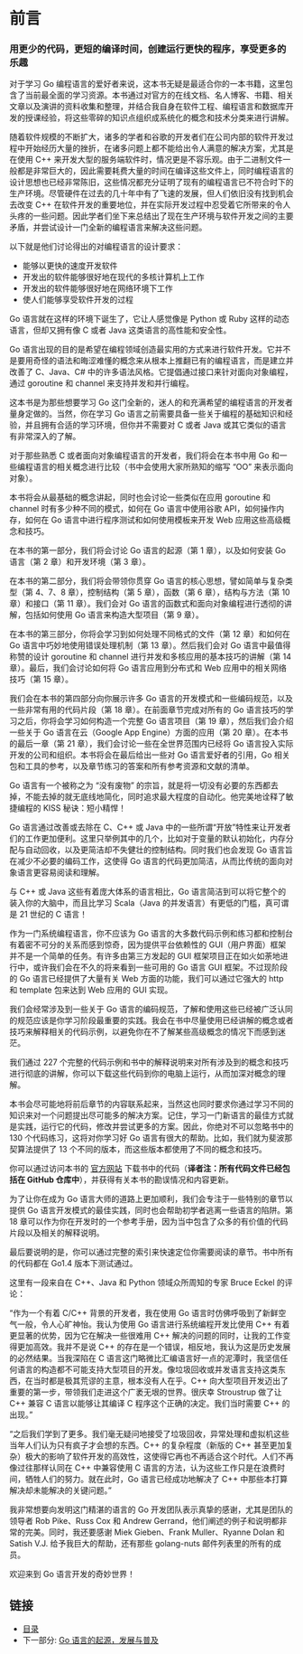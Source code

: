 # 前言

### 用更少的代码，更短的编译时间，创建运行更快的程序，享受更多的乐趣	

对于学习 Go 编程语言的爱好者来说，这本书无疑是最适合你的一本书籍，这里包含了当前最全面的学习资源。本书通过对官方的在线文档、名人博客、书籍、相关文章以及演讲的资料收集和整理，并结合我自身在软件工程、编程语言和数据库开发的授课经验，将这些零碎的知识点组织成系统化的概念和技术分类来进行讲解。

随着软件规模的不断扩大，诸多的学者和谷歌的开发者们在公司内部的软件开发过程中开始经历大量的挫折，在诸多问题上都不能给出令人满意的解决方案，尤其是在使用 C++ 来开发大型的服务端软件时，情况更是不容乐观。由于二进制文件一般都是非常巨大的，因此需要耗费大量的时间在编译这些文件上，同时编程语言的设计思想也已经非常陈旧，这些情况都充分证明了现有的编程语言已不符合时下的生产环境。尽管硬件在过去的几十年中有了飞速的发展，但人们依旧没有找到机会去改变 C++ 在软件开发的重要地位，并在实际开发过程中忍受着它所带来的令人头疼的一些问题。因此学者们坐下来总结出了现在生产环境与软件开发之间的主要矛盾，并尝试设计一门全新的编程语言来解决这些问题。

以下就是他们讨论得出的对编程语言的设计要求：

- 能够以更快的速度开发软件
- 开发出的软件能够很好地在现代的多核计算机上工作
- 开发出的软件能够很好地在网络环境下工作
- 使人们能够享受软件开发的过程

Go 语言就在这样的环境下诞生了，它让人感觉像是 Python 或 Ruby 这样的动态语言，但却又拥有像 C 或者 Java 这类语言的高性能和安全性。

Go 语言出现的目的是希望在编程领域创造最实用的方式来进行软件开发。它并不是要用奇怪的语法和晦涩难懂的概念来从根本上推翻已有的编程语言，而是建立并改善了 C、Java、C# 中的许多语法风格。它提倡通过接口来针对面向对象编程，通过 goroutine 和 channel 来支持并发和并行编程。

这本书是为那些想要学习 Go 这门全新的，迷人的和充满希望的编程语言的开发者量身定做的。当然，你在学习 Go 语言之前需要具备一些关于编程的基础知识和经验，并且拥有合适的学习环境，但你并不需要对 C 或者 Java 或其它类似的语言有非常深入的了解。

对于那些熟悉 C 或者面向对象编程语言的开发者，我们将会在本书中用 Go 和一些编程语言的相关概念进行比较（书中会使用大家所熟知的缩写 “OO” 来表示面向对象）。

本书将会从最基础的概念讲起，同时也会讨论一些类似在应用 goroutine 和 channel 时有多少种不同的模式，如何在 Go 语言中使用谷歌 API，如何操作内存，如何在 Go 语言中进行程序测试和如何使用模板来开发 Web 应用这些高级概念和技巧。

在本书的第一部分，我们将会讨论 Go 语言的起源（第 1 章），以及如何安装 Go 语言（第 2 章）和开发环境（第 3 章）。

在本书的第二部分，我们将会带领你贯穿 Go 语言的核心思想，譬如简单与复杂类型（第 4、7、8 章），控制结构（第 5 章），函数（第 6 章），结构与方法（第 10 章）和接口（第 11 章）。我们会对 Go 语言的函数式和面向对象编程进行透彻的讲解，包括如何使用 Go 语言来构造大型项目（第 9 章）。

在本书的第三部分，你将会学习到如何处理不同格式的文件（第 12 章）和如何在 Go 语言中巧妙地使用错误处理机制（第 13 章）。然后我们会对 Go 语言中最值得称赞的设计 goroutine 和 channel 进行并发和多核应用的基本技巧的讲解（第 14 章）。最后，我们会讨论如何将 Go 语言应用到分布式和 Web 应用中的相关网络技巧（第 15 章）。

我们会在本书的第四部分向你展示许多 Go 语言的开发模式和一些编码规范，以及一些非常有用的代码片段（第 18 章）。在前面章节完成对所有的 Go 语言技巧的学习之后，你将会学习如何构造一个完整 Go 语言项目（第 19 章），然后我们会介绍一些关于 Go 语言在云（Google App Engine）方面的应用（第 20 章）。在本书的最后一章（第 21 章），我们会讨论一些在全世界范围内已经将 Go 语言投入实际开发的公司和组织。本书将会在最后给出一些对 Go 语言爱好者的引用，Go 相关包和工具的参考，以及章节练习的答案和所有参考资源和文献的清单。

Go 语言有一个被称之为 “没有废物” 的宗旨，就是将一切没有必要的东西都去掉，不能去掉的就无底线地简化，同时追求最大程度的自动化。他完美地诠释了敏捷编程的 KISS 秘诀：短小精悍！

Go 语言通过改善或去除在 C、C++ 或 Java 中的一些所谓“开放”特性来让开发者们的工作更加便利。这里只举例其中的几个，比如对于变量的默认初始化，内存分配与自动回收，以及更简洁却不失健壮的控制结构。同时我们也会发现 Go 语言旨在减少不必要的编码工作，这使得 Go 语言的代码更加简洁，从而比传统的面向对象语言更容易阅读和理解。

与 C++ 或 Java 这些有着庞大体系的语言相比，Go 语言简洁到可以将它整个的装入你的大脑中，而且比学习 Scala（Java 的并发语言）有更低的门槛，真可谓是 21 世纪的 C 语言！

作为一门系统编程语言，你不应该为 Go 语言的大多数代码示例和练习都和控制台有着密不可分的关系而感到惊奇，因为提供平台依赖性的 GUI（用户界面）框架并不是一个简单的任务。有许多由第三方发起的 GUI 框架项目正在如火如荼地进行中，或许我们会在不久的将来看到一些可用的 Go 语言 GUI 框架。不过现阶段的 Go 语言已经提供了大量有关 Web 方面的功能，我们可以通过它强大的 http 和 template 包来达到 Web 应用的 GUI 实现。

我们会经常涉及到一些关于 Go 语言的编码规范，了解和使用这些已经被广泛认同的规范应该是你学习阶段最重要的实践。我会在书中尽量使用已经讲解的概念或者技巧来解释相关的代码示例，以避免你在不了解某些高级概念的情况下而感到迷茫。

我们通过 227 个完整的代码示例和书中的解释说明来对所有涉及到的概念和技巧进行彻底的讲解，你可以下载这些代码到你的电脑上运行，从而加深对概念的理解。

本书会尽可能地将前后章节的内容联系起来，当然这也同时要求你通过学习不同的知识来对一个问题提出尽可能多的解决方案。记住，学习一门新语言的最佳方式就是实践，运行它的代码，修改并尝试更多的方案。因此，你绝对不可以忽略书中的 130 个代码练习，这将对你学习好 Go 语言有很大的帮助。比如，我们就为斐波那契算法提供了 13 个不同的版本，而这些版本都使用了不同的概念和技巧。

你可以通过访问本书的 [官方网站](https://sites.google.com/site/thewaytogo2012/) 下载书中的代码（**译者注：所有代码文件已经包括在 GitHub 仓库中**），并获得有关本书的勘误情况和内容更新。

为了让你在成为 Go 语言大师的道路上更加顺利，我们会专注于一些特别的章节以提供 Go 语言开发模式的最佳实践，同时也会帮助初学者逃离一些语言的陷阱。第 18 章可以作为你在开发时的一个参考手册，因为当中包含了众多的有价值的代码片段以及相关的解释说明。

最后要说明的是，你可以通过完整的索引来快速定位你需要阅读的章节。书中所有的代码都在 Go1.4 版本下测试通过。

这里有一段来自在 C++、Java 和 Python 领域众所周知的专家 Bruce Eckel 的评论：

“作为一个有着 C/C++ 背景的开发者，我在使用 Go 语言时仿佛呼吸到了新鲜空气一般，令人心旷神怡。我认为使用 Go 语言进行系统编程开发比使用 C++ 有着更显著的优势，因为它在解决一些很难用 C++ 解决的问题的同时，让我的工作变得更加高效。我并不是说 C++ 的存在是一个错误，相反地，我认为这是历史发展的必然结果。当我深陷在 C 语言这门略微比汇编语言好一点的泥潭时，我坚信任何语言的构造都不可能支持大型项目的开发。像垃圾回收或并发语言支持这类东西，在当时都是极其荒谬的主意，根本没有人在乎。C++ 向大型项目开发迈出了重要的第一步，带领我们走进这个广袤无垠的世界。很庆幸 Stroustrup 做了让 C++ 兼容 C 语言以能够让其编译 C 程序这个正确的决定。我们当时需要 C++ 的出现。”

“之后我们学到了更多。我们毫无疑问地接受了垃圾回收，异常处理和虚拟机这些当年人们认为只有疯子才会想的东西。C++ 的复杂程度（新版的 C++ 甚至更加复杂）极大的影响了软件开发的高效性，这使得它再也不再适合这个时代。人们不再像过往那样认同在 C++ 中兼容使用 C 语言的方法，认为这些工作只是在浪费时间，牺牲人们的努力。就在此时，Go 语言已经成功地解决了 C++ 中那些本打算解决却未能解决的关键问题。”

我非常想要向发明这门精湛的语言的 Go 开发团队表示真挚的感谢，尤其是团队的领导者 Rob Pike、Russ Cox 和 Andrew Gerrand，他们阐述的例子和说明都非常的完美。同时，我还要感谢 Miek Gieben、Frank Muller、Ryanne Dolan 和 Satish V.J. 给予我巨大的帮助，还有那些 golang-nuts 邮件列表里的所有的成员。

欢迎来到 Go 语言开发的奇妙世界！


<extoc></extoc>

## 链接

- [目录](directory.md)
- 下一部分: [Go 语言的起源，发展与普及](01.1.md)
